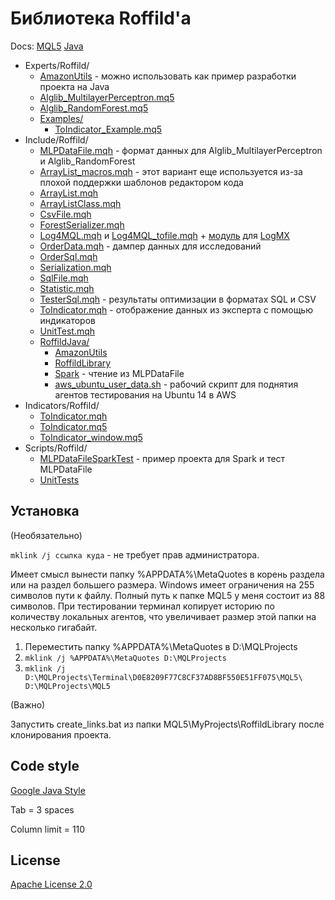﻿# Библиотека Roffild'a

Docs: [MQL5](https://roffild.com/mql5/) [Java](https://roffild.com/java/)

* Experts/Roffild/
  * [AmazonUtils](Experts/Roffild/AmazonUtils) - можно использовать как пример разработки проекта на Java
  * [Alglib_MultilayerPerceptron.mq5](Experts/Roffild/Alglib_MultilayerPerceptron.mq5)
  * [Alglib_RandomForest.mq5](Experts/Roffild/Alglib_RandomForest.mq5)
  * [Examples/](Experts/Roffild/Examples/)
    * [ToIndicator_Example.mq5](Experts/Roffild/Examples/ToIndicator_Example.mq5)
* Include/Roffild/
  * [MLPDataFile.mqh](Include/Roffild/MLPDataFile.mqh) - формат данных для Alglib_MultilayerPerceptron и Alglib_RandomForest
  * [ArrayList_macros.mqh](Include/Roffild/ArrayList_macros.mqh) - этот вариант еще используется из-за плохой поддержки шаблонов редактором кода
  * [ArrayList.mqh](Include/Roffild/ArrayList.mqh)
  * [ArrayListClass.mqh](Include/Roffild/ArrayListClass.mqh)
  * [CsvFile.mqh](Include/Roffild/CsvFile.mqh)
  * [ForestSerializer.mqh](Include/Roffild/ForestSerializer.mqh)
  * [Log4MQL.mqh](Include/Roffild/Log4MQL.mqh) и [Log4MQL_tofile.mqh](Include/Roffild/Log4MQL_tofile.mqh) + [модуль](Include/Roffild/LogMX) для [LogMX](http://www.logmx.com/)
  * [OrderData.mqh](Include/Roffild/OrderData.mqh) - дампер данных для исследований
  * [OrderSql.mqh](Include/Roffild/OrderSql.mqh)
  * [Serialization.mqh](Include/Roffild/Serialization.mqh)
  * [SqlFile.mqh](Include/Roffild/SqlFile.mqh)
  * [Statistic.mqh](Include/Roffild/Statistic.mqh)
  * [TesterSql.mqh](Include/Roffild/TesterSql.mqh) - результаты оптимизации в форматах SQL и CSV
  * [ToIndicator.mqh](Include/Roffild/ToIndicator.mqh) - отображение данных из эксперта с помощью индикаторов
  * [UnitTest.mqh](Include/Roffild/UnitTest.mqh)
  * [RoffildJava/](Include/Roffild/RoffildJava/)
    * [AmazonUtils](Include/Roffild/RoffildJava/AmazonUtils/)
    * [RoffildLibrary](Include/Roffild/RoffildJava/RoffildLibrary/)
    * [Spark](Include/Roffild/RoffildJava/Spark/) - чтение из MLPDataFile
    * [aws_ubuntu_user_data.sh](Include/Roffild/RoffildJava/AmazonUtils/build/resources/main/aws_ubuntu_user_data.sh) - рабочий скрипт для поднятия агентов тестирования на Ubuntu 14 в AWS
* Indicators/Roffild/
  * [ToIndicator.mqh](Indicators/Roffild/ToIndicator.mqh)
  * [ToIndicator.mq5](Indicators/Roffild/ToIndicator.mq5)
  * [ToIndicator_window.mq5](Indicators/Roffild/ToIndicator_window.mq5)
* Scripts/Roffild/
  * [MLPDataFileSparkTest](Scripts/Roffild/MLPDataFileSparkTest) - пример проекта для Spark и тест MLPDataFile
  * [UnitTests](Scripts/Roffild/UnitTests)

## Установка

(Необязательно)

``` mklink /j ссылка куда ``` - не требует прав администратора.

Имеет смысл вынести папку %APPDATA%\MetaQuotes в корень раздела или на раздел большего размера.
Windows имеет ограничения на 255 символов пути к файлу. Полный путь к папке MQL5 у меня состоит из 88 символов.
При тестировании терминал копирует историю по количеству локальных агентов, что увеличивает размер этой папки на несколько гигабайт.
1. Переместить папку %APPDATA%\MetaQuotes в D:\MQLProjects
2. ``` mklink /j %APPDATA%\MetaQuotes D:\MQLProjects ```
3. ``` mklink /j D:\MQLProjects\Terminal\D0E8209F77C8CF37AD8BF550E51FF075\MQL5\ D:\MQLProjects\MQL5 ```

(Важно)

Запустить create_links.bat из папки MQL5\MyProjects\RoffildLibrary после клонирования проекта.

## Code style

[Google Java Style](https://google.github.io/styleguide/javaguide.html)

Tab = 3 spaces

Column limit = 110

## License

[Apache License 2.0](LICENSE)
